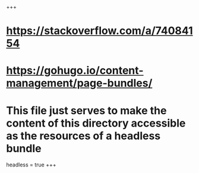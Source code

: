 +++
# https://stackoverflow.com/a/74084154
# https://gohugo.io/content-management/page-bundles/
# This file just serves to make the content of this directory accessible as the resources of a headless bundle
headless = true
+++
